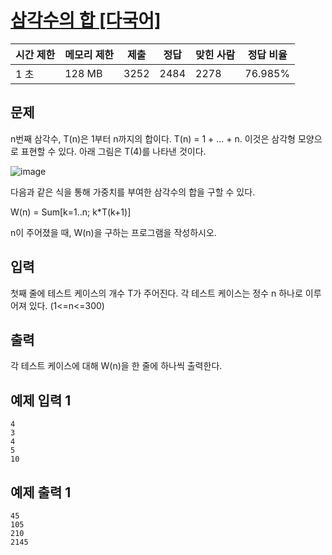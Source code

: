 # [삼각수의 합 [다국어]](https://www.acmicpc.net/problem/2721)

| 시간 제한 | 메모리 제한 | 제출 | 정답 | 맞힌 사람 | 정답 비율 |
| --- | --- | --- | --- | --- | --- |
| 1 초 | 128 MB | 3252 | 2484 | 2278 | 76.985% |

## 문제

n번째 삼각수, T(n)은 1부터 n까지의 합이다. T(n) = 1 + ... + n. 이것은 삼각형 모양으로 표현할 수 있다. 아래 그림은 T(4)를 나타낸 것이다.

![image](https://github.com/wkdtjdwns/Java/assets/128266768/0500b8ed-2842-407d-93e6-1de8dfcd7dc4)

다음과 같은 식을 통해 가중치를 부여한 삼각수의 합을 구할 수 있다.

W(n) = Sum[k=1..n; k*T(k+1)]

n이 주어졌을 때, W(n)을 구하는 프로그램을 작성하시오.

## 입력

첫째 줄에 테스트 케이스의 개수 T가 주어진다. 각 테스트 케이스는 정수 n 하나로 이루어져 있다. (1<=n<=300)

## 출력

각 테스트 케이스에 대해 W(n)을 한 줄에 하나씩 출력한다.

## 예제 입력 1

```
4
3
4
5
10
```

## 예제 출력 1

```
45
105
210
2145
```

